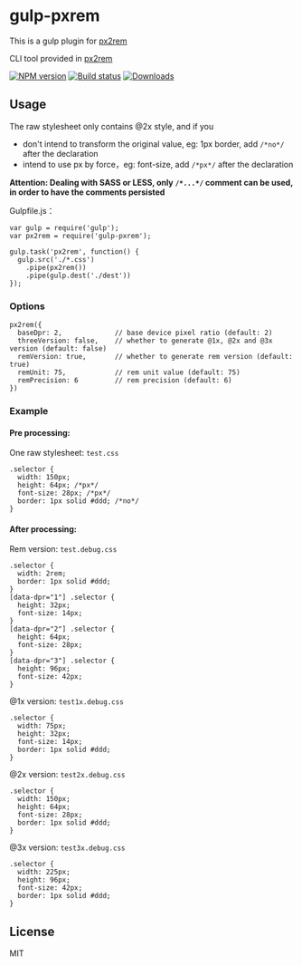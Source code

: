 # gulp-pxrem

This is a gulp plugin for [px2rem](https://www.npmjs.com/package/px2rem)

CLI tool provided in [px2rem](https://www.npmjs.com/package/px2rem)

[![NPM version][npm-image]][npm-url]
[![Build status][travis-image]][travis-url]
[![Downloads][downloads-image]][downloads-url]

[npm-image]: https://img.shields.io/npm/v/gulp-pxrem.svg?style=flat-square
[npm-url]: https://npmjs.org/package/gulp-pxrem
[travis-image]: https://img.shields.io/travis/nnn-li/gulp-pxrem.svg?style=flat-square
[travis-url]: https://travis-ci.org/nnn-li/gulp-pxrem
[downloads-image]: http://img.shields.io/npm/dm/gulp-pxrem.svg?style=flat-square
[downloads-url]: https://npmjs.org/package/gulp-pxrem

## Usage

The raw stylesheet only contains @2x style, and if you

* don't intend to transform the original value, eg: 1px border, add `/*no*/` after the declaration
* intend to use px by force，eg: font-size, add `/*px*/` after the declaration

**Attention: Dealing with SASS or LESS, only `/*...*/` comment can be used, in order to have the comments persisted**

Gulpfile.js：

```
var gulp = require('gulp');
var px2rem = require('gulp-pxrem');

gulp.task('px2rem', function() {
  gulp.src('./*.css')
    .pipe(px2rem())
    .pipe(gulp.dest('./dest'))
});
```

### Options

```
px2rem({
  baseDpr: 2,             // base device pixel ratio (default: 2)
  threeVersion: false,    // whether to generate @1x, @2x and @3x version (default: false)
  remVersion: true,       // whether to generate rem version (default: true)
  remUnit: 75,            // rem unit value (default: 75)
  remPrecision: 6         // rem precision (default: 6)
})
```

### Example

#### Pre processing:

One raw stylesheet: `test.css`

```
.selector {
  width: 150px;
  height: 64px; /*px*/
  font-size: 28px; /*px*/
  border: 1px solid #ddd; /*no*/
}
```

#### After processing:

Rem version: `test.debug.css`

```
.selector {
  width: 2rem;
  border: 1px solid #ddd;
}
[data-dpr="1"] .selector {
  height: 32px;
  font-size: 14px;
}
[data-dpr="2"] .selector {
  height: 64px;
  font-size: 28px;
}
[data-dpr="3"] .selector {
  height: 96px;
  font-size: 42px;
}
```

@1x version: `test1x.debug.css`

```
.selector {
  width: 75px;
  height: 32px;
  font-size: 14px;
  border: 1px solid #ddd;
}
```

@2x version: `test2x.debug.css`

```
.selector {
  width: 150px;
  height: 64px;
  font-size: 28px;
  border: 1px solid #ddd;
}
```

@3x version: `test3x.debug.css`

```
.selector {
  width: 225px;
  height: 96px;
  font-size: 42px;
  border: 1px solid #ddd;
}
```



## License

MIT
